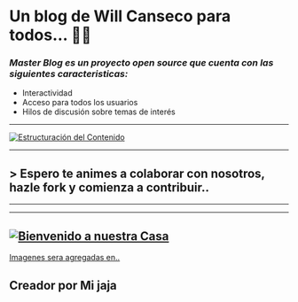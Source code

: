 # Un blog de Will Canseco para todos... 🐱‍🐉
### *Master Blog es un proyecto open source que cuenta con las siguientes caracteristicas:*
- Interactividad
- Acceso para todos los usuarios
- Hilos de discusión sobre temas de interés 

------------
[![Estructuración del Contenido](https://drive.google.com/uc?id=1uBo4QKr4PDlHedCQdmUH6WhfLLuMgbc9 "Estructuración del Contenido")](https://drive.google.com/uc?id=1uBo4QKr4PDlHedCQdmUH6WhfLLuMgbc9 "Estructuración del Contenido")

------------


## > Espero te animes a colaborar con nosotros, hazle fork y comienza a contribuir..

------------

------------


[![Bienvenido a nuestra Casa](https://cdn.pixabay.com/photo/2016/02/17/21/09/welcome-to-our-home-1205888_960_720.jpg "Bienvenido a nuestra Casa")](https://cdn.pixabay.com/photo/2016/02/17/21/09/welcome-to-our-home-1205888_960_720.jpg "Bienvenido a nuestra Casa")
------------

[Imagenes sera agregadas en..](https://drive.google.com/drive/u/0/folders/1P-2r12FmyapOxFcZBCSaOxbSdb18eWrF "Imagenes sera agregadas en..")
## Creador por Mi jaja